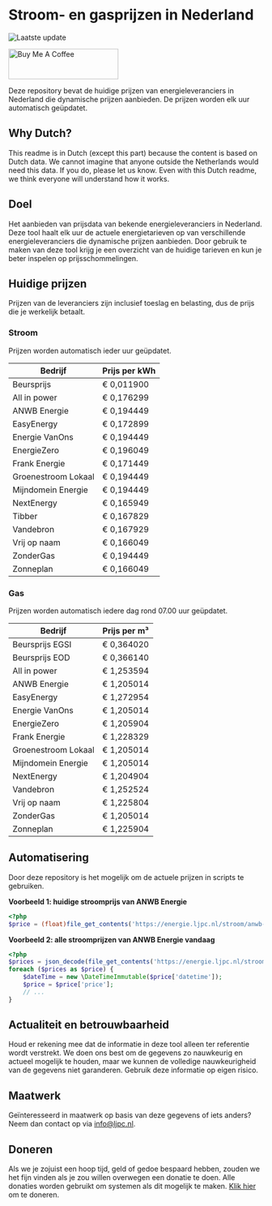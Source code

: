 # Stroom- en gasprijzen in Nederland

![Laatste update](https://img.shields.io/badge/laatste%20update-2024--09--26%2013%3A00%20CET-brightgreen)

<a href="https://www.buymeacoffee.com/Lars-" target="_blank"><img src="https://cdn.buymeacoffee.com/buttons/v2/default-orange.png" alt="Buy Me A Coffee" height="60" style="height: 60px !important;width: 217px !important;" ></a>

Deze repository bevat de huidige prijzen van energieleveranciers in Nederland die dynamische prijzen aanbieden. De prijzen worden elk uur automatisch geüpdatet.

## Why Dutch?

This readme is in Dutch (except this part) because the content is based on Dutch data. We cannot imagine that anyone outside the Netherlands would need this data. If you do, please let us know. Even with this Dutch readme, we think
everyone will understand how it works.

## Doel

Het aanbieden van prijsdata van bekende energieleveranciers in Nederland. Deze tool haalt elk uur de actuele energietarieven op van verschillende energieleveranciers die dynamische prijzen aanbieden. Door gebruik te maken van deze tool
krijg je een overzicht van de huidige tarieven en kun je beter inspelen op prijsschommelingen.

## Huidige prijzen

Prijzen van de leveranciers zijn inclusief toeslag en belasting, dus de prijs die je werkelijk betaalt.

### Stroom

Prijzen worden automatisch ieder uur geüpdatet.

 Bedrijf | Prijs per kWh 
---------|---------------
Beursprijs | € 0,011900
All in power | € 0,176299
ANWB Energie | € 0,194449
EasyEnergy | € 0,172899
Energie VanOns | € 0,194449
EnergieZero | € 0,196049
Frank Energie | € 0,171449
Groenestroom Lokaal | € 0,194449
Mijndomein Energie | € 0,194449
NextEnergy | € 0,165949
Tibber | € 0,167829
Vandebron | € 0,167929
Vrij op naam | € 0,166049
ZonderGas | € 0,194449
Zonneplan | € 0,166049


### Gas

Prijzen worden automatisch iedere dag rond 07.00 uur geüpdatet.

 Bedrijf | Prijs per m³ 
---------|--------------
Beursprijs EGSI | € 0,364020
Beursprijs EOD | € 0,366140
All in power | € 1,253594
ANWB Energie | € 1,205014
EasyEnergy | € 1,272954
Energie VanOns | € 1,205014
EnergieZero | € 1,205904
Frank Energie | € 1,228329
Groenestroom Lokaal | € 1,205014
Mijndomein Energie | € 1,205014
NextEnergy | € 1,204904
Vandebron | € 1,252524
Vrij op naam | € 1,225804
ZonderGas | € 1,205014
Zonneplan | € 1,225904


## Automatisering

Door deze repository is het mogelijk om de actuele prijzen in scripts te gebruiken.

**Voorbeeld 1: huidige stroomprijs van ANWB Energie**

```php
<?php
$price = (float)file_get_contents('https://energie.ljpc.nl/stroom/anwb-energie-nu.txt');

```

**Voorbeeld 2: alle stroomprijzen van ANWB Energie vandaag**

```php
<?php
$prices = json_decode(file_get_contents('https://energie.ljpc.nl/stroom/all-in-power-vandaag.json'),true);
foreach ($prices as $price) {
    $dateTime = new \DateTimeImmutable($price['datetime']);
    $price = $price['price'];
    // ...
}
```

## Actualiteit en betrouwbaarheid

Houd er rekening mee dat de informatie in deze tool alleen ter referentie wordt verstrekt. We doen ons best om de gegevens zo nauwkeurig en actueel mogelijk te houden, maar we kunnen de volledige nauwkeurigheid van de gegevens niet
garanderen. Gebruik deze informatie op eigen risico.

## Maatwerk

Geïnteresseerd in maatwerk op basis van deze gegevens of iets anders? Neem dan contact op
via [info@ljpc.nl](mailto:info@ljpc.nl?subject=Energie%20prijzen).

## Doneren

Als we je zojuist een hoop tijd, geld of gedoe bespaard hebben, zouden we het fijn vinden als je zou willen overwegen een
donatie te doen. Alle donaties worden gebruikt om systemen als dit mogelijk te
maken. [Klik hier](https://www.buymeacoffee.com/Lars-) om te doneren.
